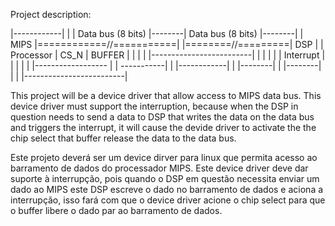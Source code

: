Project description:

|------------|
|            |    Data bus (8 bits)    |--------| Data bus (8 bits) |--------|
|    MIPS    |============//===========|        |========//=========|  DSP   |
| Processor  |        CS_N             | BUFFER |                   |        |
|            |-------------------------|        |                   |        |
|            |       Interrupt         |        |                   |        |
|            |------------------       |        |        -----------|        |
|------------|                 |       |--------|        |          |--------|
                               |                         |
                               |-------------------------|


This project will be a device driver that allow access to MIPS data bus. This device driver must support the interruption, because when the DSP in question needs to send a data to DSP that writes the data on the data bus and triggers the interrupt, it will cause the devide driver to activate the the chip select that buffer release the data to the data bus.


Este projeto deverá ser um device dirver para linux que permita acesso ao barramento de dados do processador MIPS. Este device driver deve dar suporte à interrupção, pois quando o DSP em questão necessita enviar um dado ao MIPS este DSP escreve o dado no barramento de dados e aciona a interrupção, isso fará com que o device driver acione o chip select para que o buffer libere o dado par ao barramento de dados.
